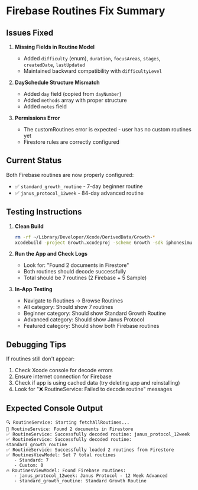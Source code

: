 # Firebase Routines Fix Summary

## Issues Fixed

1. **Missing Fields in Routine Model**
   - Added `difficulty` (enum), `duration`, `focusAreas`, `stages`, `createdDate`, `lastUpdated`
   - Maintained backward compatibility with `difficultyLevel`

2. **DaySchedule Structure Mismatch**
   - Added `day` field (copied from `dayNumber`)
   - Added `methods` array with proper structure
   - Added `notes` field

3. **Permissions Error**
   - The customRoutines error is expected - user has no custom routines yet
   - Firestore rules are correctly configured

## Current Status

Both Firebase routines are now properly configured:
- ✅ `standard_growth_routine` - 7-day beginner routine
- ✅ `janus_protocol_12week` - 84-day advanced routine

## Testing Instructions

1. **Clean Build**
   ```bash
   rm -rf ~/Library/Developer/Xcode/DerivedData/Growth-*
   xcodebuild -project Growth.xcodeproj -scheme Growth -sdk iphonesimulator -destination 'platform=iOS Simulator,name=iPhone 15' clean build
   ```

2. **Run the App and Check Logs**
   - Look for: "Found 2 documents in Firestore"
   - Both routines should decode successfully
   - Total should be 7 routines (2 Firebase + 5 Sample)

3. **In-App Testing**
   - Navigate to Routines → Browse Routines
   - All category: Should show 7 routines
   - Beginner category: Should show Standard Growth Routine
   - Advanced category: Should show Janus Protocol
   - Featured category: Should show both Firebase routines

## Debugging Tips

If routines still don't appear:
1. Check Xcode console for decode errors
2. Ensure internet connection for Firebase
3. Check if app is using cached data (try deleting app and reinstalling)
4. Look for "❌ RoutineService: Failed to decode routine" messages

## Expected Console Output

```
🔍 RoutineService: Starting fetchAllRoutines...
📄 RoutineService: Found 2 documents in Firestore
✅ RoutineService: Successfully decoded routine: janus_protocol_12week
✅ RoutineService: Successfully decoded routine: standard_growth_routine
✅ RoutineService: Successfully loaded 2 routines from Firestore
✅ RoutinesViewModel: Set 7 total routines
   - Standard: 7
   - Custom: 0
🔥 RoutinesViewModel: Found Firebase routines:
   - janus_protocol_12week: Janus Protocol - 12 Week Advanced
   - standard_growth_routine: Standard Growth Routine
```